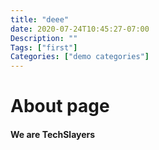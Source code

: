 ```yaml
---
title: "deee"
date: 2020-07-24T10:45:27-07:00
Description: ""
Tags: ["first"]
Categories: ["demo categories"]
---
```


# About page

#### We are TechSlayers

